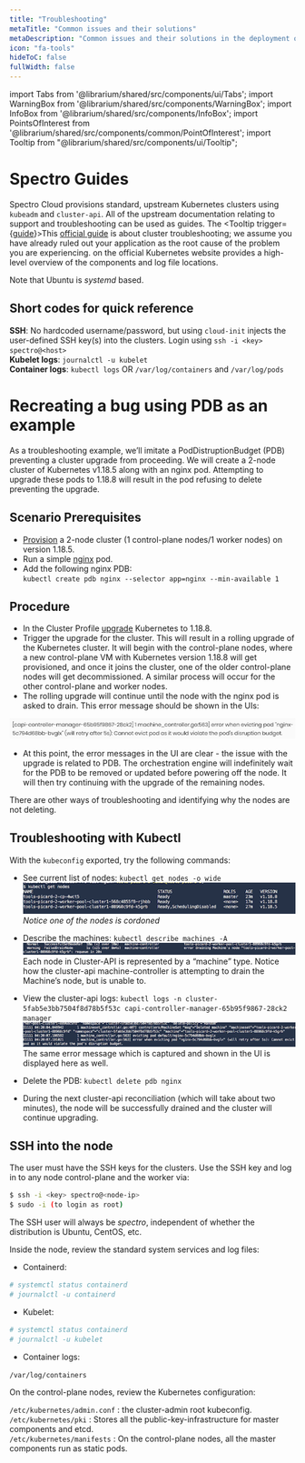 ```yaml
---
title: "Troubleshooting"
metaTitle: "Common issues and their solutions"
metaDescription: "Common issues and their solutions in the deployment of Spectro Cloud Clusters"
icon: "fa-tools"
hideToC: false
fullWidth: false
---
```


import Tabs from '@librarium/shared/src/components/ui/Tabs';
import WarningBox from '@librarium/shared/src/components/WarningBox';
import InfoBox from '@librarium/shared/src/components/InfoBox';
import PointsOfInterest from '@librarium/shared/src/components/common/PointOfInterest';
import Tooltip from "@librarium/shared/src/components/ui/Tooltip";

# Spectro Guides

Spectro Cloud provisions standard, upstream Kubernetes clusters using `kubeadm` and `cluster-api`. All of the upstream documentation relating to support and troubleshooting can be used as guides. The <Tooltip trigger={<u>guide</u>}>This <a href="https://kubernetes.io/docs/tasks/debug-application-cluster/debug-cluster">official guide</a> is about cluster troubleshooting; we assume you have already ruled out your application as the root cause of the problem you are experiencing.</Tooltip> on the official Kubernetes website provides a high-level overview of the components and log file locations.

<InfoBox>
Note that Ubuntu is <i>systemd</i> based.
</InfoBox>

## Short codes for quick reference

**SSH**: No hardcoded username/password, but using `cloud-init` injects the user-defined SSH key(s) into the clusters. Login using `ssh -i <key> spectro@<host>`  
**Kubelet logs**: `journalctl -u kubelet`  
**Container logs**: `kubectl logs` OR `/var/log/containers` and `/var/log/pods`  

# Recreating a bug using PDB as an example

As a troubleshooting example, we’ll imitate a PodDistruptionBudget (PDB) preventing a cluster upgrade from proceeding. We will create a 2-node cluster of Kubernetes v1.18.5 along with an nginx pod. Attempting to upgrade these pods to 1.18.8 will result in the pod refusing to delete preventing the upgrade. 

## Scenario Prerequisites

* [Provision](/clusters/#creatingclusters) a 2-node cluster (1 control-plane nodes/1 worker nodes) on version 1.18.5.
* Run a simple [nginx](/integrations/nginx/) pod.
* Add the following nginx PDB:  
`kubectl create pdb nginx --selector app=nginx --min-available 1`

## Procedure

* In the Cluster Profile [upgrade](/cluster-profiles/task-update-profile) Kubernetes to 1.18.8.
* Trigger the upgrade for the cluster. This will result in a rolling upgrade of the Kubernetes cluster. It will begin with the control-plane nodes, where a new control-plane VM with Kubernetes version 1.18.8 will get provisioned, and once it joins the cluster, one of the older control-plane nodes will get decommissioned. A similar process will occur for the other control-plane and worker nodes.
* The rolling upgrade will continue until the node with the nginx pod is asked to drain. This error message should be shown in the UIs:

![pdb_ui_error](pdb_ui_error.png)

* At this point, the error messages in the UI are clear - the issue with the upgrade is related to PDB. The orchestration engine will indefinitely wait for the PDB to be removed or updated before powering off the node. It will then try continuing with the upgrade of the remaining nodes.

There are other ways of troubleshooting and identifying why the nodes are not deleting.

## Troubleshooting with Kubectl

With the `kubeconfig` exported, try the following commands:

* See current list of nodes: `kubectl get nodes -o wide`  
![pdb_node_cordoned](pdb_node_cordoned.png)  
*Notice one of the nodes is cordoned*

* Describe the machines: `kubectl describe machines -A`  
![pdb_kubectl_describe_nodes](pdb_kubectl_describe_nodes.png)  
Each node in Cluster-API is represented by a “machine” type. Notice how the cluster-api machine-controller is attempting to drain the Machine’s node, but is unable to.

* View the cluster-api logs: `kubectl logs -n cluster-5fab5e3bb7504f8d78b5f53c capi-controller-manager-65b95f9867-28ck2 manager`  
![pdb_kubectl_error](pdb_kubectl_error.png)  
The same error message which is captured and shown in the UI is displayed here as well.

* Delete the PDB: `kubectl delete pdb nginx`  
* During the next cluster-api reconciliation (which will take about two minutes), the node will be successfully drained and the cluster will continue upgrading.  

## SSH into the node

The user must have the SSH keys for the clusters. Use the SSH key and log in to any node control-plane and the worker via:

```bash
$ ssh -i <key> spectro@<node-ip>
$ sudo -i (to login as root)
```
<InfoBox>
The SSH user will always be <i>spectro</i>, independent of whether the distribution is Ubuntu, CentOS, etc.
</InfoBox>

Inside the node, review the standard system services and log files:

* Containerd:

```bash
# systemctl status containerd
# journalctl -u containerd
```

* Kubelet:

```bash
# systemctl status containerd
# journalctl -u kubelet
```

* Container logs:

`/var/log/containers`

On the control-plane nodes, review the Kubernetes configuration:

`/etc/kubernetes/admin.conf` : the cluster-admin root kubeconfig.  
`/etc/kubernetes/pki` : Stores all the public-key-infrastructure for master components and etcd.  
`/etc/kubernetes/manifests` : On the control-plane nodes, all the master components run as static pods.  
